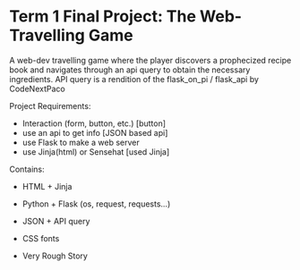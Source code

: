 # Term 1 Final Project: The Web-Travelling Game
A web-dev travelling game where the player discovers a prophecized recipe book and navigates through an api query to obtain the necessary ingredients.
API query is a rendition of the flask_on_pi / flask_api by CodeNextPaco

Project Requirements:
- Interaction (form, button, etc.) [button]
- use an api to get info [JSON based api]
- use Flask to make a web server
- use Jinja(html) or Sensehat [used Jinja]

Contains:
- HTML + Jinja
- Python + Flask (os, request, requests...)
- JSON + API query
- CSS fonts

- Very Rough Story


